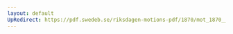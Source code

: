 ```yaml
---
layout: default
UpRedirect: https://pdf.swedeb.se/riksdagen-motions-pdf/1870/mot_1870__ak__00175/mot_1870__ak__00175_001.pdf
---
```

